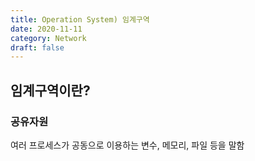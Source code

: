 ```yaml
---
title: Operation System) 임계구역
date: 2020-11-11
category: Network
draft: false
---
```


## 임계구역이란?



### 공유자원

여러 프로세스가 공동으로 이용하는 변수, 메모리, 파일 등을 말함

<br/>

